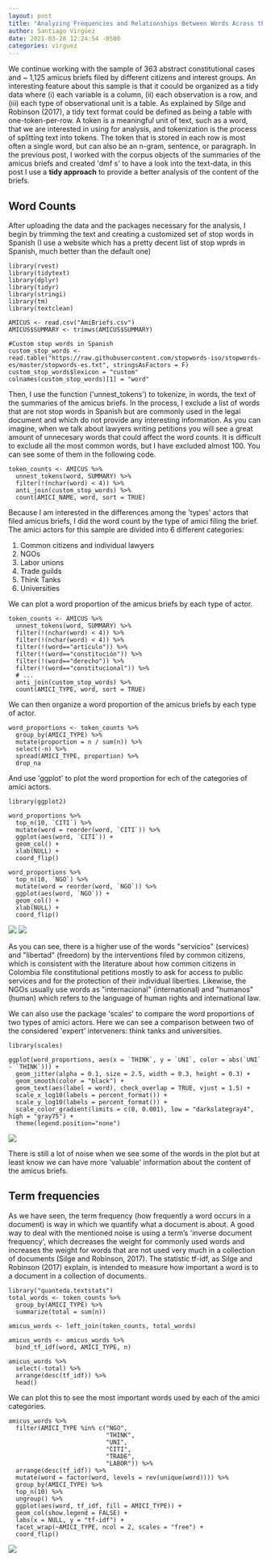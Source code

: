 ```yaml
---
layout: post
title: "Analyzing Frequencies and Relationships Between Words Across the Amicus Briefs (Virgüez)"
author: Santiago Virgüez
date: 2021-03-28 12:24:54 -0500
categories: virguez
---
```



We continue working with the sample of 363 abstract constitutional cases and ~ 1,125 amicus briefs filed by different citizens and interest groups. An interesting feature about this sample is that it coould be organized as a tidy data where (i) each variable is a column, (ii) each observation is a row, and (iii) each type of observational unit is a table. As explained by Silge and Robinson (2017), a tidy text format could be defined as being a table with one-token-per-row. A token is a meaningful unit of text, such as a word, that we are interested in using for analysis, and tokenization is the process of splitting text into tokens. The token that is stored in each row is most often a single word, but can also be an n-gram, sentence, or paragraph. In the previous post, I worked with the corpus objects of the summaries of the amicus briefs and created 'dmf s' to have a look into the text-data, in this post I use a **tidy approach** to provide a better analysis of the content of the briefs.

## Word Counts
After uploading the data and the packages necessary for the analysis, I begin by trimming the text and creating a customized set of stop words in Spanish (I use a website which has a pretty decent list of stop wprds in Spanish, much better than the default one)

```{r}
library(rvest)
library(tidytext)
library(dplyr)
library(tidyr)
library(stringi)
library(tm)
library(textclean)

AMICUS <- read.csv("AmiBriefs.csv")
AMICUS$SUMMARY <- trimws(AMICUS$SUMMARY)  

#Custom stop words in Spanish
custom_stop_words <- read.table("https://raw.githubusercontent.com/stopwords-iso/stopwords-es/master/stopwords-es.txt", stringsAsFactors = F)
custom_stop_words$lexicon = "custom"
colnames(custom_stop_words)[1] = "word"
```

Then, I use the function ('unnest_tokens') to tokenize, in words, the text of the summaries of the amicus briefs. In the process, I exclude a list of words that are not stop words in Spanish but are commonly used in the legal document and which do not provide any interesting information. As you can imagine, when we talk about lawyers writing petitions you will see a great amount of unnecesary words that could affect the word counts. It is difficult to exclude all the most common words, but I have excluded almost 100. You can see some of them in the following code.

```{r}
token_counts <- AMICUS %>% 
  unnest_tokens(word, SUMMARY) %>%
  filter(!(nchar(word) < 4)) %>% 
  anti_join(custom_stop_words) %>%
  count(AMICI_NAME, word, sort = TRUE)
```

Because I am interested in the differences among the 'types' actors that filed amicus briefs, I did the word count by the type of amici filing the brief. The amici actors for this sample are divided into 6 different categories: 

1. Common citizens and individual lawyers 
2. NGOs 
3. Labor unions
4. Trade guilds
5. Think Tanks
6. Universities

We can plot a word proportion of the amicus briefs by each type of actor. 
```{r}
token_counts <- AMICUS %>% 
  unnest_tokens(word, SUMMARY) %>%
  filter(!(nchar(word) < 4)) %>% 
  filter(!(nchar(word) < 4)) %>% 
  filter(!(word=="artículo")) %>%
  filter(!(word=="constitución")) %>%
  filter(!(word=="derecho")) %>%
  filter(!(word=="constitucional")) %>%
  # ...
  anti_join(custom_stop_words) %>%
  count(AMICI_TYPE, word, sort = TRUE)
```

We can then organize a word proportion of the amicus briefs by each type of actor. 

```{r}
word_proportions <- token_counts %>%  
  group_by(AMICI_TYPE) %>%
  mutate(proportion = n / sum(n)) %>% 
  select(-n) %>% 
  spread(AMICI_TYPE, proportion) %>%
  drop_na
```

And use 'ggplot' to plot the word proportion for ech of the categories of amici actors.

```{r}
library(ggplot2)

word_proportions %>% 
  top_n(10, `CITI`) %>%
  mutate(word = reorder(word, `CITI`)) %>%
  ggplot(aes(word, `CITI`)) +
  geom_col() +
  xlab(NULL) +
  coord_flip()

word_proportions %>% 
  top_n(10, `NGO`) %>%
  mutate(word = reorder(word, `NGO`)) %>%
  ggplot(aes(word, `NGO`)) +
  geom_col() +
  xlab(NULL) +
  coord_flip()
```

![](https://github.com/douglas-r-rice/douglas-r-rice.github.io/blob/main/_posts/virguez-4-picture1.png?raw=TRUE)
![](https://github.com/douglas-r-rice/douglas-r-rice.github.io/blob/main/_posts/virguez-4-picture2.png?raw=TRUE)


As you can see, there is a higher use of the words "servicios" (services) and "libertad" (freedom) by the interventions filed by common citizens, which is consistent with the literature about how common citizens in Colombia file constitutional petitions mostly to ask for access to public services and for the protection of their individual liberties. Likewise, the NGOs usually use words as "internacional" (international) and "humanos" (human) which refers to the language of human rights and international law.

We can also use the package 'scales' to compare the word proportions of two types of amici actors. Here we can see a comparison between two of the considered 'expert' interveners: think tanks and universities.

```{r}
library(scales)

ggplot(word_proportions, aes(x = `THINK`, y = `UNI`, color = abs(`UNI` - `THINK`))) +
  geom_jitter(alpha = 0.1, size = 2.5, width = 0.3, height = 0.3) +
  geom_smooth(color = "black") +
  geom_text(aes(label = word), check_overlap = TRUE, vjust = 1.5) +
  scale_x_log10(labels = percent_format()) +
  scale_y_log10(labels = percent_format()) +
  scale_color_gradient(limits = c(0, 0.001), low = "darkslategray4", high = "gray75") +
  theme(legend.position="none")
```

![](https://github.com/douglas-r-rice/douglas-r-rice.github.io/blob/main/_posts/virguez-4-picture3.png?raw=TRUE)

There is still a lot of noise when we see some of the words in the plot but at least know we can have more 'valuable' information about the content of the amicus briefs.

## Term frequencies
As we have seen, the term frequency (how frequently a word occurs in a document) is way in which we quantify what a document is about. A good way to deal with the mentioned noise is  using a term’s 'inverse document frequency', which decreases the weight for commonly used words and increases the weight for words that are not used very much in a collection of documents (Silge and Robinson, 2017). The statistic tf-idf, as Silge and Robinson (2017) explain, is intended to measure how important a word is to a document in a collection of documents.

```{r}
library("quanteda.textstats")
total_words <- token_counts %>% 
  group_by(AMICI_TYPE) %>% 
  summarize(total = sum(n))

amicus_words <- left_join(token_counts, total_words)

amicus_words <- amicus_words %>%
  bind_tf_idf(word, AMICI_TYPE, n)

amicus_words %>%
  select(-total) %>%
  arrange(desc(tf_idf)) %>% 
  head()

```

We can plot this to see the most important words used by each of the amici categories.

```{r}
amicus_words %>%
  filter(AMICI_TYPE %in% c("NGO", 
                           "THINK", 
                           "UNI",
                           "CITI", 
                           "TRADE", 
                           "LABOR")) %>%
  arrange(desc(tf_idf)) %>%
  mutate(word = factor(word, levels = rev(unique(word)))) %>% 
  group_by(AMICI_TYPE) %>% 
  top_n(10) %>% 
  ungroup() %>%
  ggplot(aes(word, tf_idf, fill = AMICI_TYPE)) +
  geom_col(show.legend = FALSE) +
  labs(x = NULL, y = "tf-idf") +
  facet_wrap(~AMICI_TYPE, ncol = 2, scales = "free") +
  coord_flip()
```

![](https://github.com/douglas-r-rice/douglas-r-rice.github.io/blob/main/_posts/virguez-4-picture4.png?raw=TRUE)
